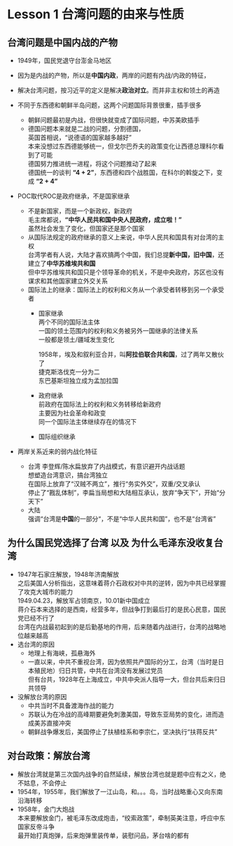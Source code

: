 # Lesson 1 台湾问题的由来与性质  

## 台湾问题是中国内战的产物  
* 1949年，国民党退守台澎金马地区  

 
* 因为是内战的产物，所以是**中国内政**，两岸的问题有内战/内政的特征，  
* 解决台湾问题，按习近平的定义是解决**政治对立**。而并非主权和领土的再造  
* 不同于东西德和朝鲜半岛问题，这两个问题国际背景很重，插手很多  
    * 朝鲜问题最初是内战，但很快就变成了国际问题，中苏美欧插手  
    * 德国问题本来就是二战的问题，分割德国，  
        英国首相说，“说德语的国家越多越好”  
        本来没想过东西德能够统一，但戈尔巴乔夫的政策变化让西德总理科尔看到了可能  
        德国努力推进统一进程，将这个问题推动了起来  
        德国统一的谈判 **“4 + 2”**，东西德和四个战胜国，在科尔的斡旋之下，变成 **“2 + 4”**  
* POC取代ROC是政府继承，不是国家继承  
    * 不是新国家，而是一个新政权，新政府  
        毛主席都说，**“中华人民共和国中央人民政府，成立啦！”**  
        虽然社会发生了变化，但国家还是那个国家  
    * 从国际法规定的政府继承的意义上来说，中华人民共和国具有对台湾的主权  
        台湾学者有人说，大陆才喜欢搞两个中国，我们总提**新中国，旧中国**，还建立了**中华苏维埃共和国**  
        但中华苏维埃共和国只是个领导革命的机关，不是中央政府，苏区也没有谋求和其他国家建立外交关系  
    * 国际法上的继承：国际法上的权利和义务从一个承受者转移到另一个承受者
        * 国家继承  
            两个不同的国际法主体  
            一国的领土范围内的权利和义务被另外一国继承的法律关系  
            一般都是领土/疆域发生变化  

            1958年，埃及和叙利亚合并，叫**阿拉伯联合共和国**，过了两年又散伙了  
            捷克斯洛伐克一分为二  
            东巴基斯坦独立成为孟加拉国
        * 政府继承  
            前政府在国际法上的权利和义务转移给新政府  
            主要因为社会革命和政变  
            同一个国际法主体继续存在的情况下
        * 国际组织继承  
* 两岸关系近来的弱内战化特征  
    * 台湾
        李登辉/陈水扁放弃了内战模式，有意识避开内战话题  
        想塑造台湾意识，搞台湾独立    
        在国际上放弃了“汉贼不两立”，推行“务实外交”，双重/交叉承认  
        停止了“戡乱体制”，李扁当局想和大陆相互承认，放弃“争天下”，开始“分天下”    
    * 大陆  
        强调“台湾是**中国**的一部分“，不是“中华人民共和国”，也不是“台湾省”  


## 为什么国民党选择了台湾 以及 为什么毛泽东没收复台湾  
* 1947年石家庄解放，1948年济南解放  
    之后美国人分析指出，这意味着蒋介石政权对中共的逆转，因为中共已经掌握了攻克大城市的能力  
    1949.04.23，解放军占领南京，10.01新中国成立  
    蒋介石本来选择的是西南，经营多年，但战争打到最后打的是民心民意，国民党已经不行了  
    台湾在内战最初起到的是后勤基地的作用，后来随着内战进行，台湾的战略地位越来越高  
* 选台湾的原因  
    * 地理上有海峡，孤悬海外  
    * 一直以来，中共不重视台湾，因为依照共产国际的分工，台湾（当时是日本殖民地）归日共管，中共在台湾没有发展过党员  
        但有台共，1928年在上海成立，中共中央派人指导一大，但台共后来归日共领导
* 没解放台湾的原因  
    * 中共当时不具备渡海作战的能力  
    * 苏联认为在冷战的高峰期要避免刺激美国，导致东亚局势的变化，进而造成美苏直接冲突  
    * 朝鲜战争爆发后，美国停止了扶植桂系和李宗仁，坚决执行“扶蒋反共”  
## 对台政策：解放台湾    
* 解放台湾就是第三次国内战争的自然延续，解放台湾也就是题中应有之义，绝不姑息，不会停止  
* 1954年，1955年，我们解放了一江山岛，和。。。岛，当时战略重心又向东南沿海转移  
* 1958年，金门大炮战  
    本来要解放金门，被毛泽东改成炮击，“绞索政策”，牵制英美注意，呼应中东国家反帝斗争  
    最开始打真炮弹，后来炮弹里装传单，装慰问品，茅台啥的都有




